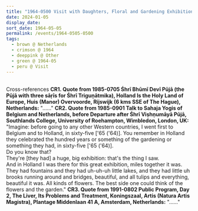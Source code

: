 ```yaml
---
title: "1964-0500 Visit with Daughters, Floral and Gardening Exhibition, Netherland"
date: 2024-01-05
display_date: 
sort_date: 1964-05-05
permalink: /events/1964-0505-0500
tags:
  - brown @ Netherlands
  - crimson @ 1964
  - deeppink @ Other
  - green @ 1964-05
  - peru @ Visit
---
```


<br>

<wave-list>
  <list-title color="DarkSeaGreen" width="80">Cross-references</list-title>
  <list-item color="BlanchedAlmond" width="250"><b>CR1. Quote from 1985-0705 Śhrī Bhūmī Devī Pūjā (the Pūjā with three sāṛīs for Śhrī Triguṇātmika), Holland Is the Holy Land of Europe, Huis (Manor) Overvoorde, Rijswijk (6 kms SSE of The Hague), Netherlands:</b> "......"</list-item>
  <list-item color="BlanchedAlmond" width="250"><b>CR2. Quote from 1985-0901 Talk to Sahaja Yogis of Belgium and Netherlands, before Departure after Śhrī Viṣhṇumāyā Pūjā, Southlands College, University of Roehampton, Wimbledon, London, UK:</b> "Imagine: before going to any other Western countries, I went first to Belgium and to Holland, in sixty-five ['65 ('64)]. You remember in Holland they celebrated the hundred years or something of the gardening or something they had, in sixty-five ['65 ('64)].<br>
Do you know that?<br>
They're [they had] a huge, big exhibition: that's the thing I saw.<br>
And in Holland I was there for this great exhibition, miles together it was. They had fountains and they had uh-uh-uh little lakes, and they had little uh brooks running around and bridges, beautiful, and all tulips and everything, beautiful it was. All kinds of flowers. The best side one could think of the flowers and the garden."</list-item>
  <list-item color="BlanchedAlmond" width="250"><b>CR3. Quote from 1991-0802 Public Program, Day 2, The Liver, Its Problems and Treatment, Koningszaal, Artis (Natura Artis Magistra), Plantage Middenlaan 41 A, Amsterdam, Netherlands:</b> "......"</list-item>   
</wave-list>